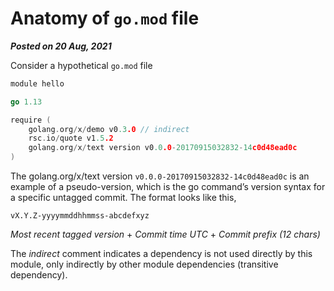 # Anatomy of `go.mod` file
**_Posted on 20 Aug, 2021_**

Consider a hypothetical `go.mod` file

```go
module hello

go 1.13

require (
    golang.org/x/demo v0.3.0 // indirect
    rsc.io/quote v1.5.2
    golang.org/x/text version v0.0.0-20170915032832-14c0d48ead0c
)
```

The golang.org/x/text version `v0.0.0-20170915032832-14c0d48ead0c` is an example of a pseudo-version, which is the go command’s version syntax for a specific untagged commit.
The format looks like this,

`vX.Y.Z-yyyymmddhhmmss-abcdefxyz`

*Most recent tagged version* + *Commit time UTC* + *Commit prefix (12 chars)*

The _indirect_ comment indicates a dependency is not used directly by this module, only indirectly by other module dependencies (transitive dependency).
